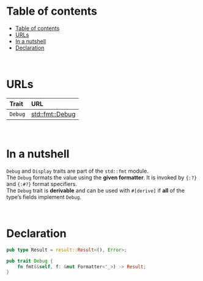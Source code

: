 # Table of contents
- [Table of contents](#table-of-contents)
- [URLs](#urls)
- [In a nutshell](#in-a-nutshell)
- [Declaration](#declaration)

<br>

# URLs
|Trait|URL|
|:----|:------------|
|`Debug`|[std::fmt::Debug](https://doc.rust-lang.org/std/fmt/trait.Debug.html)|

<br>

# In a nutshell
`Debug` and `Display` traits are part of the `std::fmt` module.<br>
The `Debug` formats the value using the **given formatter**. It is invoked by `{:?}` and `{:#?}` format specifiers.<br>
The `Debug` trait is **derivable** and can be used with `#[derive]` if **all** of the type’s fields implement `Debug`.

<br>

# Declaration
```rust
pub type Result = result::Result<(), Error>;

pub trait Debug {
    fn fmt(&self, f: &mut Formatter<'_>) -> Result;
}
```
